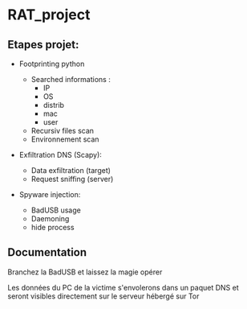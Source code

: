 # RAT_project

## Etapes projet:

- Footprinting python
    - Searched informations :
        - IP
        - OS
        - distrib
        - mac
        - user
    - Recursiv files scan
    - Environnement scan

- Exfiltration DNS (Scapy):
    - Data exfiltration (target)
    - Request sniffing (server)

- Spyware injection:
    - BadUSB usage
    - Daemoning
    - hide process


## Documentation

Branchez la BadUSB et laissez la magie opérer

Les données du PC de la victime s'envolerons dans un paquet DNS et seront visibles directement sur le serveur hébergé sur Tor